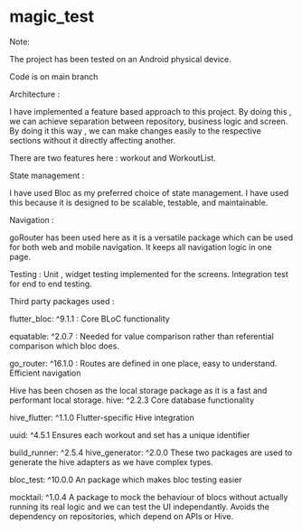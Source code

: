 # magic_test

Note:

The project has been tested on an Android physical device.

Code is on main branch

Architecture :

I have implemented a feature based approach to this project. By doing this , we can achieve separation between repository, business logic and screen. By doing it this way , we can make changes easily to the respective sections without it directly affecting another.

There are two features here : workout and WorkoutList. 

State management :

I have used Bloc as my preferred choice of state management. I have used this because it is designed to be scalable, testable, and maintainable.

Navigation :

goRouter has been used here as it is a versatile package which can be used for both web and mobile navigation. It keeps all navigation logic in one page.

Testing :
Unit , widget testing implemented for the screens.
Integration test for end to end testing.


Third party packages used : 

  flutter_bloc: ^9.1.1 : 
  Core BLoC functionality

  equatable: ^2.0.7 :
  Needed for value comparison rather than referential comparison which bloc does.

  go_router: ^16.1.0 : 
  Routes are defined in one place, easy to understand.
  Efficient navigation

  Hive has been chosen as the local storage package as it is a fast and performant local storage.
  hive: ^2.2.3
  Core database functionality

  hive_flutter: ^1.1.0
  Flutter-specific Hive integration

  uuid: ^4.5.1
  Ensures each workout and set has a unique identifier

  build_runner: ^2.5.4
  hive_generator: ^2.0.0
  These two packages are used to generate the hive adapters as we have complex types.

  bloc_test: ^10.0.0
  An package which makes bloc testing easier

  mocktail: ^1.0.4
  A package to mock the behaviour of blocs without actually running its real logic and we can test the UI independantly.
  Avoids the dependency on repositories, which depend on APIs or Hive.



